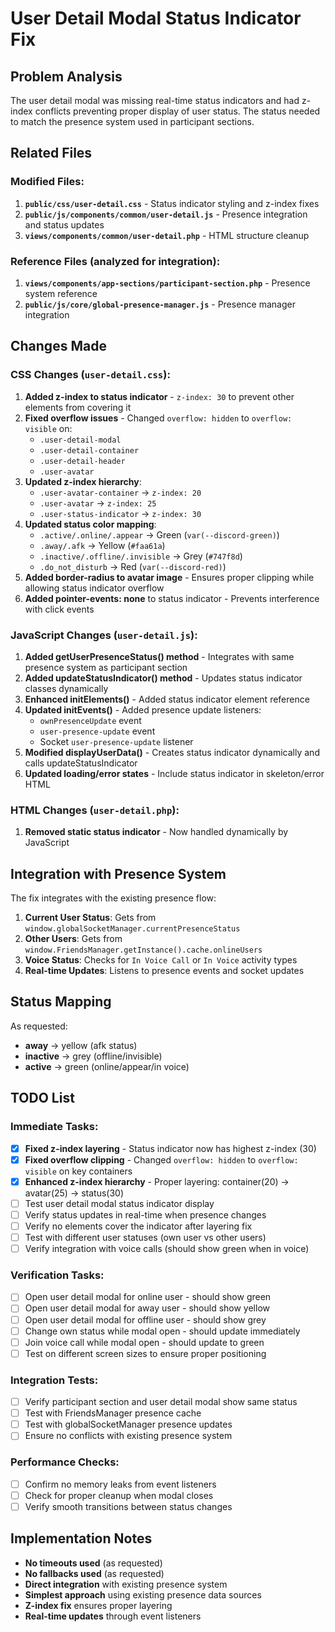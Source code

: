 # User Detail Modal Status Indicator Fix

## Problem Analysis

The user detail modal was missing real-time status indicators and had z-index conflicts preventing proper display of user status. The status needed to match the presence system used in participant sections.

## Related Files

### Modified Files:
1. **`public/css/user-detail.css`** - Status indicator styling and z-index fixes
2. **`public/js/components/common/user-detail.js`** - Presence integration and status updates  
3. **`views/components/common/user-detail.php`** - HTML structure cleanup

### Reference Files (analyzed for integration):
1. **`views/components/app-sections/participant-section.php`** - Presence system reference
2. **`public/js/core/global-presence-manager.js`** - Presence manager integration

## Changes Made

### CSS Changes (`user-detail.css`):
1. **Added z-index to status indicator** - `z-index: 30` to prevent other elements from covering it
2. **Fixed overflow issues** - Changed `overflow: hidden` to `overflow: visible` on:
   - `.user-detail-modal` 
   - `.user-detail-container`
   - `.user-detail-header`
   - `.user-avatar`
3. **Updated z-index hierarchy**:
   - `.user-avatar-container` → `z-index: 20`
   - `.user-avatar` → `z-index: 25` 
   - `.user-status-indicator` → `z-index: 30`
4. **Updated status color mapping**:
   - `.active/.online/.appear` → Green (`var(--discord-green)`)
   - `.away/.afk` → Yellow (`#faa61a`) 
   - `.inactive/.offline/.invisible` → Grey (`#747f8d`)
   - `.do_not_disturb` → Red (`var(--discord-red)`)
5. **Added border-radius to avatar image** - Ensures proper clipping while allowing status indicator overflow
6. **Added pointer-events: none** to status indicator - Prevents interference with click events

### JavaScript Changes (`user-detail.js`):
1. **Added getUserPresenceStatus() method** - Integrates with same presence system as participant section
2. **Added updateStatusIndicator() method** - Updates status indicator classes dynamically
3. **Enhanced initElements()** - Added status indicator element reference
4. **Updated initEvents()** - Added presence update listeners:
   - `ownPresenceUpdate` event
   - `user-presence-update` event  
   - Socket `user-presence-update` listener
5. **Modified displayUserData()** - Creates status indicator dynamically and calls updateStatusIndicator
6. **Updated loading/error states** - Include status indicator in skeleton/error HTML

### HTML Changes (`user-detail.php`):
1. **Removed static status indicator** - Now handled dynamically by JavaScript

## Integration with Presence System

The fix integrates with the existing presence flow:

1. **Current User Status**: Gets from `window.globalSocketManager.currentPresenceStatus`
2. **Other Users**: Gets from `window.FriendsManager.getInstance().cache.onlineUsers`
3. **Voice Status**: Checks for `In Voice Call` or `In Voice` activity types
4. **Real-time Updates**: Listens to presence events and socket updates

## Status Mapping

As requested:
- **away** → yellow (afk status)
- **inactive** → grey (offline/invisible)  
- **active** → green (online/appear/in voice)

## TODO List

### Immediate Tasks:
- [x] **Fixed z-index layering** - Status indicator now has highest z-index (30)
- [x] **Fixed overflow clipping** - Changed `overflow: hidden` to `overflow: visible` on key containers
- [x] **Enhanced z-index hierarchy** - Proper layering: container(20) → avatar(25) → status(30)
- [ ] Test user detail modal status indicator display
- [ ] Verify status updates in real-time when presence changes
- [ ] Verify no elements cover the indicator after layering fix
- [ ] Test with different user statuses (own user vs other users)
- [ ] Verify integration with voice calls (should show green when in voice)

### Verification Tasks:
- [ ] Open user detail modal for online user - should show green
- [ ] Open user detail modal for away user - should show yellow  
- [ ] Open user detail modal for offline user - should show grey
- [ ] Change own status while modal open - should update immediately
- [ ] Join voice call while modal open - should update to green
- [ ] Test on different screen sizes to ensure proper positioning

### Integration Tests:
- [ ] Verify participant section and user detail modal show same status
- [ ] Test with FriendsManager presence cache
- [ ] Test with globalSocketManager presence updates
- [ ] Ensure no conflicts with existing presence system

### Performance Checks:
- [ ] Confirm no memory leaks from event listeners
- [ ] Check for proper cleanup when modal closes
- [ ] Verify smooth transitions between status changes

## Implementation Notes

- **No timeouts used** (as requested)
- **No fallbacks used** (as requested) 
- **Direct integration** with existing presence system
- **Simplest approach** using existing presence data sources
- **Z-index fix** ensures proper layering
- **Real-time updates** through event listeners
